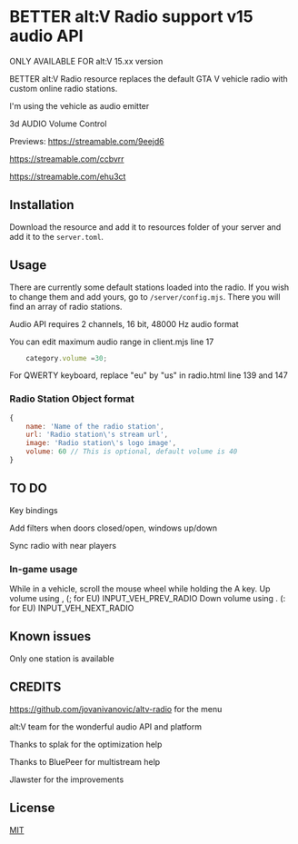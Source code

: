 # BETTER alt:V Radio support v15 audio API

ONLY AVAILABLE FOR alt:V 15.xx version

BETTER alt:V Radio resource replaces the default GTA V vehicle radio with custom online 
radio stations.

I'm using the vehicle as audio emitter

3d AUDIO
Volume Control

Previews: 
https://streamable.com/9eejd6

https://streamable.com/ccbvrr

https://streamable.com/ehu3ct


## Installation

Download the resource and add it to resources folder of your server and 
add it to the `server.toml`.

## Usage

There are currently some default stations loaded into the radio. If you 
wish to change them and add yours, go to `/server/config.mjs`. There 
you will find an array of radio stations.

Audio API requires 2 channels, 16 bit, 48000 Hz audio format

You can edit maximum audio range in client.mjs line 17
```js
    category.volume =30;
```

For QWERTY keyboard, replace "eu" by "us" in radio.html line 139 and 147

### Radio Station Object format

```js
{
    name: 'Name of the radio station',
    url: 'Radio station\'s stream url',
    image: 'Radio station\'s logo image',
    volume: 60 // This is optional, default volume is 40
}
```

##  TO DO

Key bindings

Add filters when doors closed/open, windows up/down 

Sync radio with near players

### In-game usage

While in a vehicle, scroll the mouse wheel while holding the A key.
Up volume using , (; for EU) INPUT_VEH_PREV_RADIO
Down volume using . (: for EU) INPUT_VEH_NEXT_RADIO


## Known issues

Only one station is available

##  CREDITS

https://github.com/jovanivanovic/altv-radio for the menu

alt:V team for the wonderful audio API and platform

Thanks to splak for the optimization help

Thanks to BluePeer for multistream help

Jlawster for the improvements 

## License

[MIT](http://opensource.org/licenses/MIT)
